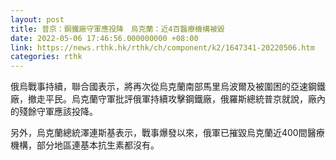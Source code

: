 ```yaml
---
layout: post
title: 普京：鋼鐵廠守軍應投降　烏克蘭：近4百醫療機構被毀
date: 2022-05-06 17:46:56.000000000 +08:00
link: https://news.rthk.hk/rthk/ch/component/k2/1647341-20220506.htm
categories: rthk
---
```


俄烏戰事持續，聯合國表示，將再次從烏克蘭南部馬里烏波爾及被圍困的亞速鋼鐵廠，撤走平民。烏克蘭守軍批評俄軍持續攻擊鋼鐵廠，俄羅斯總統普京就說，廠內的殘餘守軍應該投降。

另外，烏克蘭總統澤連斯基表示，戰事爆發以來，俄軍已摧毀烏克蘭近400間醫療機構，部分地區連基本抗生素都沒有。

